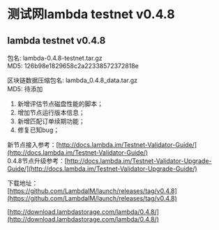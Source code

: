 # 测试网lambda testnet v0.4.8 

## lambda testnet v0.4.8

包名: lambda-0.4.8-testnet.tar.gz  
MD5: 126b98e1829658c2a22338572372818e

区块链数据压缩包名: lambda_0.4.8_data.tar.gz  
MD5: 待添加
  
1. 新增评估节点磁盘性能的脚本；  
2. 增加节点运行版本信息；
3. 新增匹配订单续期功能；
4. 修复已知bug；


新节点接入参考：[http://docs.lambda.im/Testnet-Validator-Guide/](http://docs.lambda.im/Testnet-Validator-Guide/)  
0.4.8节点升级参考：[http://docs.lambda.im/Testnet-Validator-Upgrade-Guide/](http://docs.lambda.im/Testnet-Validator-Upgrade-Guide/)

下载地址：  
[https://github.com/LambdaIM/launch/releases/tag/v0.4.8](https://github.com/LambdaIM/launch/releases/tag/v0.4.8)

[http://download.lambdastorage.com/lambda/0.4.8/](http://download.lambdastorage.com/lambda/0.4.8/)

